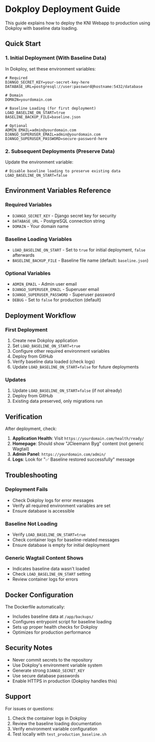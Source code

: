 # Dokploy Deployment Guide

This guide explains how to deploy the KNI Webapp to production using Dokploy with baseline data loading.

## Quick Start

### 1. Initial Deployment (With Baseline Data)

In Dokploy, set these environment variables:

```env
# Required
DJANGO_SECRET_KEY=your-secret-key-here
DATABASE_URL=postgresql://user:password@hostname:5432/database

# Domain
DOMAIN=yourdomain.com

# Baseline Loading (for first deployment)
LOAD_BASELINE_ON_START=true
BASELINE_BACKUP_FILE=baseline.json

# Optional
ADMIN_EMAIL=admin@yourdomain.com
DJANGO_SUPERUSER_EMAIL=admin@yourdomain.com
DJANGO_SUPERUSER_PASSWORD=secure-password-here
```

### 2. Subsequent Deployments (Preserve Data)

Update the environment variable:

```env
# Disable baseline loading to preserve existing data
LOAD_BASELINE_ON_START=false
```

## Environment Variables Reference

### Required Variables
- `DJANGO_SECRET_KEY` - Django secret key for security
- `DATABASE_URL` - PostgreSQL connection string
- `DOMAIN` - Your domain name

### Baseline Loading Variables
- `LOAD_BASELINE_ON_START` - Set to `true` for initial deployment, `false` afterwards
- `BASELINE_BACKUP_FILE` - Baseline file name (default: `baseline.json`)

### Optional Variables
- `ADMIN_EMAIL` - Admin user email
- `DJANGO_SUPERUSER_EMAIL` - Superuser email
- `DJANGO_SUPERUSER_PASSWORD` - Superuser password
- `DEBUG` - Set to `false` for production (default)

## Deployment Workflow

### First Deployment
1. Create new Dokploy application
2. Set `LOAD_BASELINE_ON_START=true`
3. Configure other required environment variables
4. Deploy from GitHub
5. Verify baseline data loaded (check logs)
6. Update `LOAD_BASELINE_ON_START=false` for future deployments

### Updates
1. Update `LOAD_BASELINE_ON_START=false` (if not already)
2. Deploy from GitHub
3. Existing data preserved, only migrations run

## Verification

After deployment, check:

1. **Application Health**: Visit `https://yourdomain.com/health/ready/`
2. **Homepage**: Should show "JCleemann Byg" content (not generic Wagtail)
3. **Admin Panel**: `https://yourdomain.com/admin/`
4. **Logs**: Look for "✅ Baseline restored successfully" message

## Troubleshooting

### Deployment Fails
- Check Dokploy logs for error messages
- Verify all required environment variables are set
- Ensure database is accessible

### Baseline Not Loading
- Verify `LOAD_BASELINE_ON_START=true`
- Check container logs for baseline-related messages
- Ensure database is empty for initial deployment

### Generic Wagtail Content Shows
- Indicates baseline data wasn't loaded
- Check `LOAD_BASELINE_ON_START` setting
- Review container logs for errors

## Docker Configuration

The Dockerfile automatically:
- Includes baseline data at `/app/backups/`
- Configures entrypoint script for baseline loading
- Sets up proper health checks for Dokploy
- Optimizes for production performance

## Security Notes

- Never commit secrets to the repository
- Use Dokploy's environment variable system
- Generate strong `DJANGO_SECRET_KEY`
- Use secure database passwords
- Enable HTTPS in production (Dokploy handles this)

## Support

For issues or questions:
1. Check the container logs in Dokploy
2. Review the baseline loading documentation
3. Verify environment variable configuration
4. Test locally with `test_production_baseline.sh`
